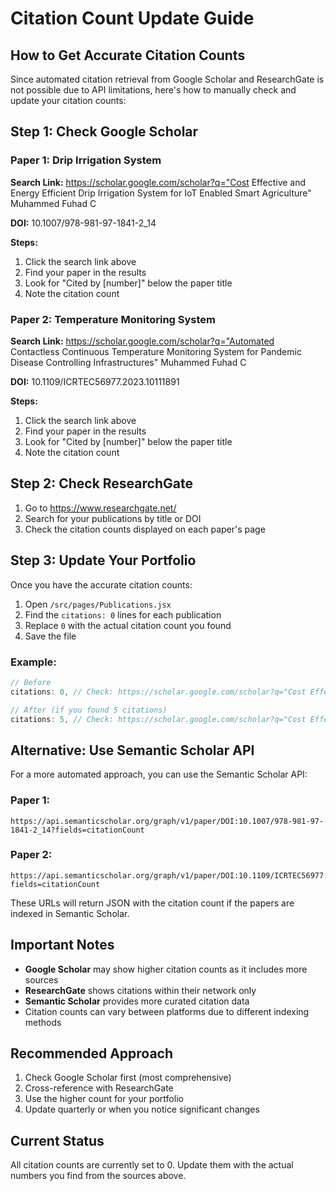 # Citation Count Update Guide

## How to Get Accurate Citation Counts

Since automated citation retrieval from Google Scholar and ResearchGate is not possible due to API limitations, here's how to manually check and update your citation counts:

## Step 1: Check Google Scholar

### Paper 1: Drip Irrigation System
**Search Link:** https://scholar.google.com/scholar?q="Cost Effective and Energy Efficient Drip Irrigation System for IoT Enabled Smart Agriculture" Muhammed Fuhad C

**DOI:** 10.1007/978-981-97-1841-2_14

**Steps:**
1. Click the search link above
2. Find your paper in the results
3. Look for "Cited by [number]" below the paper title
4. Note the citation count

### Paper 2: Temperature Monitoring System
**Search Link:** https://scholar.google.com/scholar?q="Automated Contactless Continuous Temperature Monitoring System for Pandemic Disease Controlling Infrastructures" Muhammed Fuhad C

**DOI:** 10.1109/ICRTEC56977.2023.10111891

**Steps:**
1. Click the search link above
2. Find your paper in the results
3. Look for "Cited by [number]" below the paper title
4. Note the citation count

## Step 2: Check ResearchGate

1. Go to https://www.researchgate.net/
2. Search for your publications by title or DOI
3. Check the citation counts displayed on each paper's page

## Step 3: Update Your Portfolio

Once you have the accurate citation counts:

1. Open `/src/pages/Publications.jsx`
2. Find the `citations: 0` lines for each publication
3. Replace `0` with the actual citation count you found
4. Save the file

### Example:
```javascript
// Before
citations: 0, // Check: https://scholar.google.com/scholar?q="Cost Effective..."

// After (if you found 5 citations)
citations: 5, // Check: https://scholar.google.com/scholar?q="Cost Effective..."
```

## Alternative: Use Semantic Scholar API

For a more automated approach, you can use the Semantic Scholar API:

### Paper 1:
```
https://api.semanticscholar.org/graph/v1/paper/DOI:10.1007/978-981-97-1841-2_14?fields=citationCount
```

### Paper 2:
```
https://api.semanticscholar.org/graph/v1/paper/DOI:10.1109/ICRTEC56977.2023.10111891?fields=citationCount
```

These URLs will return JSON with the citation count if the papers are indexed in Semantic Scholar.

## Important Notes

- **Google Scholar** may show higher citation counts as it includes more sources
- **ResearchGate** shows citations within their network only
- **Semantic Scholar** provides more curated citation data
- Citation counts can vary between platforms due to different indexing methods

## Recommended Approach

1. Check Google Scholar first (most comprehensive)
2. Cross-reference with ResearchGate
3. Use the higher count for your portfolio
4. Update quarterly or when you notice significant changes

## Current Status

All citation counts are currently set to 0. Update them with the actual numbers you find from the sources above.
